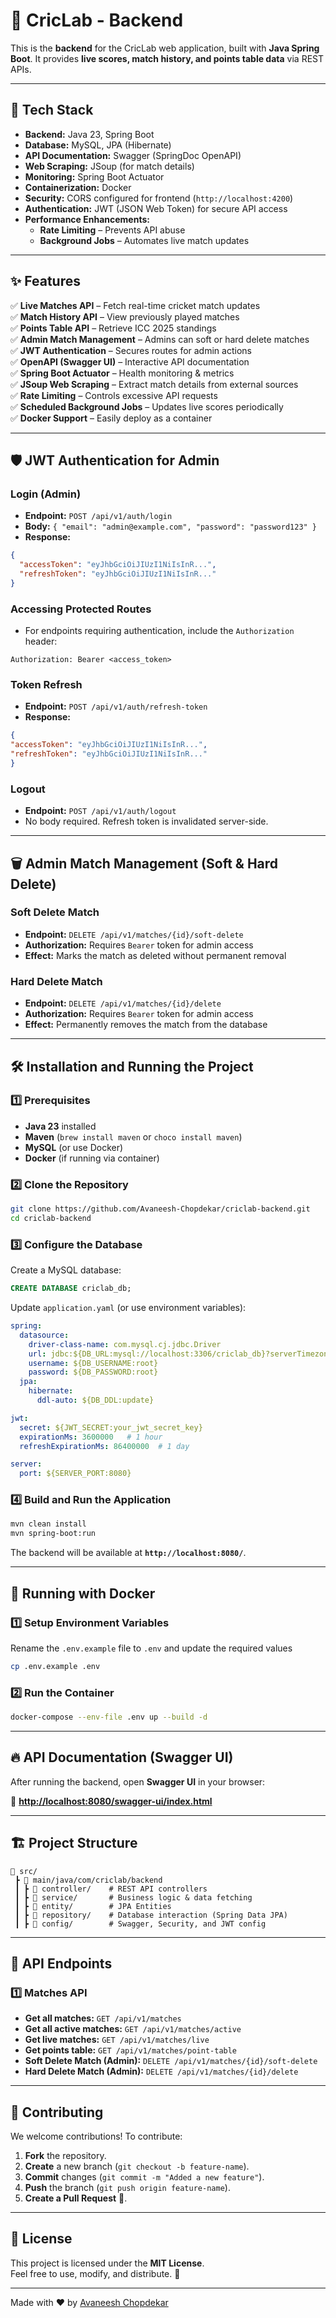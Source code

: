 # 🏏 CricLab - Backend

This is the **backend** for the CricLab web application, built with **Java Spring Boot**. It provides **live scores, match history, and points table data** via REST APIs.

---

## 🚀 Tech Stack

- **Backend:** Java 23, Spring Boot
- **Database:** MySQL, JPA (Hibernate)
- **API Documentation:** Swagger (SpringDoc OpenAPI)
- **Web Scraping:** JSoup (for match details)
- **Monitoring:** Spring Boot Actuator
- **Containerization:** Docker
- **Security:** CORS configured for frontend (`http://localhost:4200`)
- **Authentication:** JWT (JSON Web Token) for secure API access
- **Performance Enhancements:**
  - **Rate Limiting** – Prevents API abuse
  - **Background Jobs** – Automates live match updates
---

## ✨ Features

✅ **Live Matches API** – Fetch real-time cricket match updates  
✅ **Match History API** – View previously played matches  
✅ **Points Table API** – Retrieve ICC 2025 standings  
✅ **Admin Match Management** – Admins can soft or hard delete matches  
✅ **JWT Authentication** – Secures routes for admin actions  
✅ **OpenAPI (Swagger UI)** – Interactive API documentation  
✅ **Spring Boot Actuator** – Health monitoring & metrics  
✅ **JSoup Web Scraping** – Extract match details from external sources  
✅ **Rate Limiting** – Controls excessive API requests  
✅ **Scheduled Background Jobs** – Updates live scores periodically  
✅ **Docker Support** – Easily deploy as a container

---

## 🛡️ JWT Authentication for Admin

### **Login (Admin)**
- **Endpoint:** `POST /api/v1/auth/login`
- **Body:** `{ "email": "admin@example.com", "password": "password123" }`
- **Response:**
```json
{
  "accessToken": "eyJhbGciOiJIUzI1NiIsInR...",
  "refreshToken": "eyJhbGciOiJIUzI1NiIsInR..."
}
```

### **Accessing Protected Routes**
- For endpoints requiring authentication, include the `Authorization` header:
```
Authorization: Bearer <access_token>
```

### **Token Refresh**
- **Endpoint:** `POST /api/v1/auth/refresh-token`
- **Response:** 
```json
{
"accessToken": "eyJhbGciOiJIUzI1NiIsInR...",
"refreshToken": "eyJhbGciOiJIUzI1NiIsInR..."
}
```

### **Logout**
- **Endpoint:** `POST /api/v1/auth/logout`
- No body required. Refresh token is invalidated server-side.

---

## 🗑️ Admin Match Management (Soft & Hard Delete)

### **Soft Delete Match**
- **Endpoint:** `DELETE /api/v1/matches/{id}/soft-delete`
- **Authorization:** Requires `Bearer` token for admin access
- **Effect:** Marks the match as deleted without permanent removal

### **Hard Delete Match**
- **Endpoint:** `DELETE /api/v1/matches/{id}/delete`
- **Authorization:** Requires `Bearer` token for admin access
- **Effect:** Permanently removes the match from the database

---

## 🛠️ Installation and Running the Project

### **1️⃣ Prerequisites**
- **Java 23** installed
- **Maven** (`brew install maven` or `choco install maven`)
- **MySQL** (or use Docker)
- **Docker** (if running via container)

### **2️⃣ Clone the Repository**
```sh
git clone https://github.com/Avaneesh-Chopdekar/criclab-backend.git
cd criclab-backend
```

### **3️⃣ Configure the Database**
Create a MySQL database:
```sql
CREATE DATABASE criclab_db;
```

Update `application.yaml` (or use environment variables):
```yaml
spring:
  datasource:
    driver-class-name: com.mysql.cj.jdbc.Driver
    url: jdbc:${DB_URL:mysql://localhost:3306/criclab_db}?serverTimezone=UTC
    username: ${DB_USERNAME:root}
    password: ${DB_PASSWORD:root}
  jpa:
    hibernate:
      ddl-auto: ${DB_DDL:update}

jwt:
  secret: ${JWT_SECRET:your_jwt_secret_key}
  expirationMs: 3600000   # 1 hour
  refreshExpirationMs: 86400000  # 1 day

server:
  port: ${SERVER_PORT:8080}
```

### **4️⃣ Build and Run the Application**
```sh
mvn clean install
mvn spring-boot:run
```
The backend will be available at **`http://localhost:8080/`**.

---

## 🐳 Running with Docker

### **1️⃣ Setup Environment Variables**
Rename the `.env.example` file to `.env` and update the required values
```sh
cp .env.example .env
```

### **2️⃣ Run the Container**
```sh
docker-compose --env-file .env up --build -d
```

---

## 🔥 API Documentation (Swagger UI)

After running the backend, open **Swagger UI** in your browser:

📌 **[http://localhost:8080/swagger-ui/index.html](http://localhost:8080/swagger-ui/index.html)**

---

## 🏗️ Project Structure
```
📂 src/
 ┣ 📂 main/java/com/criclab/backend
 ┃ ┣ 📂 controller/    # REST API controllers
 ┃ ┣ 📂 service/       # Business logic & data fetching
 ┃ ┣ 📂 entity/        # JPA Entities
 ┃ ┣ 📂 repository/    # Database interaction (Spring Data JPA)
 ┃ ┣ 📂 config/        # Swagger, Security, and JWT config
```

---

## 🔗 API Endpoints

### **1️⃣ Matches API**
- **Get all matches:** `GET /api/v1/matches`
- **Get all active matches:** `GET /api/v1/matches/active`
- **Get live matches:** `GET /api/v1/matches/live`
- **Get points table:** `GET /api/v1/matches/point-table`
- **Soft Delete Match (Admin):** `DELETE /api/v1/matches/{id}/soft-delete`
- **Hard Delete Match (Admin):** `DELETE /api/v1/matches/{id}/delete`

---

## 🤝 Contributing

We welcome contributions! To contribute:

1. **Fork** the repository.
2. **Create** a new branch (`git checkout -b feature-name`).
3. **Commit** changes (`git commit -m "Added a new feature"`).
4. **Push** the branch (`git push origin feature-name`).
5. **Create a Pull Request** 🚀.

---

## 📜 License

This project is licensed under the **MIT License**.  
Feel free to use, modify, and distribute. 🏏

---

Made with ❤️ by [Avaneesh Chopdekar](https://github.com/Avaneesh-Chopdekar)